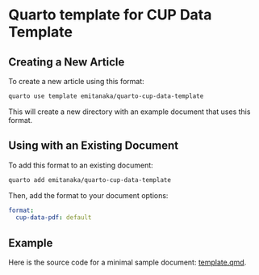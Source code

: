
# Quarto template for CUP Data Template

## Creating a New Article

To create a new article using this format:


```bash
quarto use template emitanaka/quarto-cup-data-template
```

This will create a new directory with an example document that uses this format.

## Using with an Existing Document

To add this format to an existing document:

```bash
quarto add emitanaka/quarto-cup-data-template
```

Then, add the format to your document options:

```yaml
format:
  cup-data-pdf: default
```    


## Example

Here is the source code for a minimal sample document: [template.qmd](template.qmd).

